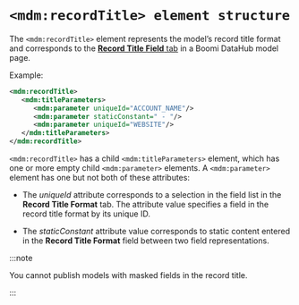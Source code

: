 # `<mdm:recordTitle> element structure` 

<head>
  <meta name="guidename" content="DataHub"/>
  <meta name="context" content="GUID-453212a0-afd8-49e8-a432-fc3c0e56ba1e"/>
</head>


The `<mdm:recordTitle>` element represents the model’s record title format and corresponds to the [**Record Title Field** tab](/docs/Atomsphere/Master%20Data%20Hub/Menu/hub-Record_Title_Format_tab_1b46aab2-28fe-4f93-9333-8cb0d93a42bf.md) in a Boomi DataHub model page.

Example:

```xml
<mdm:recordTitle>
   <mdm:titleParameters>
      <mdm:parameter uniqueId="ACCOUNT_NAME"/>
      <mdm:parameter staticConstant=" - "/>
      <mdm:parameter uniqueId="WEBSITE"/>
   </mdm:titleParameters>
</mdm:recordTitle>
```

`<mdm:recordTitle>` has a child `<mdm:titleParameters>` element, which has one or more empty child `<mdm:parameter>` elements. A `<mdm:parameter>` element has one but not both of these attributes:

-   The *uniqueId* attribute corresponds to a selection in the field list in the **Record Title Format** tab. The attribute value specifies a field in the record title format by its unique ID.

-   The *staticConstant* attribute value corresponds to static content entered in the **Record Title Format** field between two field representations.

:::note

You cannot publish models with masked fields in the record title.

:::